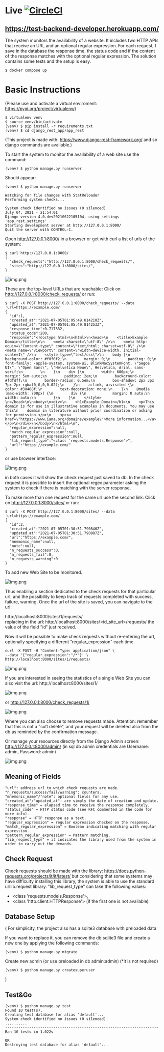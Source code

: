 # Live [![CircleCI](https://circleci.com/gh/maurobdata/test_backend_developer/tree/master.svg?style=svg)](https://circleci.com/gh/maurobdata/test_backend_developer/tree/master)
## https://test-backend-developer.herokuapp.com/

The system monitors the availability of a website. 
It includes two HTTP APIs that receive an URL and an optional regular expression.
For each request, I save in the database the response time, the status
code and if the content of the response matches with the optional regular expression.
The solution contains some tests and the setup is easy.

    $ docker compose up

# Basic Instructions

(Please use and activate a virtual enviroment: https://pypi.org/project/virtualenv/)

    $ virtualenv venv
    $ source venv/bin/activate
    (venv) $ pip install -r requirements.txt
    (venv) $ cd django_rest_app/app_rest

(This project is made with: https://www.django-rest-framework.org/ 
and so django commands are available.)

To start the system to monitor the availability of a
web site use the command:

    (venv) $ python manage.py runserver


Should appear:

    (venv) $ python manage.py runserver

    Watching for file changes with StatReloader
    Performing system checks...
    
    System check identified no issues (0 silenced).
    July 04, 2021 - 21:54:01
    Django version 4.0.dev20210622105104, using settings 'app_rest.settings'
    Starting development server at http://127.0.0.1:8000/
    Quit the server with CONTROL-C.

Open http://127.0.0.1:8000/ in a browser or get with curl a list of urls of the system:

    $ curl http://127.0.0.1:8000/
    {
      "check_requests":"http://127.0.0.1:8000/check_requests/",
      "sites":"http://127.0.0.1:8000/sites/",
    }

![img.png](imgs/index.png)

These are the top-level URLs that are reachable:
Click on http://127.0.0.1:8000/check_requests/ or run:

    $ curl -X POST http://127.0.0.1:8000/check_requests/ --data 'url=https://example.com/'
    {
      "id":1,
      "created_at":"2021-07-05T01:05:49.814210Z",
      "updated_at":"2021-07-05T01:05:49.814253Z",
      "response_time":0.717332,
      "status_code":200,
      "response":"<!doctype html>\n<html>\n<head>\n    <title>Example Domain</title>\n\n    <meta charset=\"utf-8\" />\n    <meta http-equiv=\"Content-type\" content=\"text/html; charset=utf-8\" />\n    <meta name=\"viewport\" content=\"width=device-width, initial-scale=1\" />\n    <style type=\"text/css\">\n    body {\n        background-color: #f0f0f2;\n        margin: 0;\n        padding: 0;\n        font-family: -apple-system, system-ui, BlinkMacSystemFont, \"Segoe UI\", \"Open Sans\", \"Helvetica Neue\", Helvetica, Arial, sans-serif;\n        \n    }\n    div {\n        width: 600px;\n        margin: 5em auto;\n        padding: 2em;\n        background-color: #fdfdff;\n        border-radius: 0.5em;\n        box-shadow: 2px 3px 7px 2px rgba(0,0,0,0.02);\n    }\n    a:link, a:visited {\n        color: #38488f;\n        text-decoration: none;\n    }\n    @media (max-width: 700px) {\n        div {\n            margin: 0 auto;\n            width: auto;\n        }\n    }\n    </style>    \n</head>\n\n<body>\n<div>\n    <h1>Example Domain</h1>\n    <p>This domain is for use in illustrative examples in documents. You may use this\n    domain in literature without prior coordination or asking for permission.</p>\n    <p><a href=\"https://www.iana.org/domains/example\">More information...</a></p>\n</div>\n</body>\n</html>\n",
      "regular_expression":null,
      "match_regular_expression":null,
      "pattern_regular_expression":null,
      "lib_request_type":"<class 'requests.models.Response'>",
      "url":"https://example.com/"
    }
or use browser interface:

![img.png](imgs/base_check_requests.png)

in both cases it will show the check request just saved to db.
In the check request it is possible to insert the optional regex parameter asking the system to check 
if there is matching with the server response.

To make more than one request for the same url use the second link:
Click on http://127.0.0.1:8000/sites/ or run:

    $ curl -X POST http://127.0.0.1:8000/sites/ --data 'url=https://example.com/'
    {
      "id":2,
      "created_at":"2021-07-05T01:30:51.790846Z",
      "updated_at":"2021-07-05T01:30:51.790887Z",
      "url":"https://example.com/",
      "mnemonic_name":null,
      "note":null,
      "n_requests_success":0,
      "n_requests_fail":0,
      "n_requests_warning":0
    }

To add new Web Site to be monitored.

![img.png](imgs/site_request.png)

Thus enabling a section dedicated to the check requests for that particular url, 
and the possibility to keep track of requests completed with success, failure, warning.
Once the url of the site is saved, you can navigate to the url:

http://localhost:8000/sites/1/requests/  
 replacing in the url: 
http://localhost:8000/sites/<id_site_url>/requests/ 
 the value of the field "id" just received.

Now it will be possible to make check requests without re-entering the url, 
optionally specifying a different "regular_expression" each time.

    curl -X POST -H "Content-Type: application/json" \
    --data '{"regular_expression":"/*"}' \
    http://localhost:8000/sites/1/requests/

![img.png](imgs/site_request_empty.png)

If you are interested in seeing the statistics of a single Web Site 
you can also visit the url: http://localhost:8000/sites/1/

![img.png](imgs/web_site_detail.png)

or http://127.0.0.1:8000/check_requests/1/

![img.png](imgs/single_check_request_detail.png)

Where you can also choose to remove requests made. 
Attention: remember that this is not a "soft delete", and your request will be deleted also from the db 
as reminded by the confirmation message.

Or manage your resources directly from the Django Admin screen: http://127.0.0.1:8000/admin/
(in sql db admin credentials are Username: admin, Password: admin)

![img.png](imgs/admin.png)

## Meaning of Fields

    "url": address url to which check requests are made.
    "n_requests/success/fail/warning": counters. 
    "mnemonic_name"/"note": optional fields for any use.
    "created_at"/"updated_at": are simply the date of creation and update. 
    "response_time" = elapsed time to receive the response completely.
    "status_code" = HTTP status code (see RFC commented in the code for more info).
    "response" = HTTP response as a text.
    "regular_expression" = regular expression checked on the response.
    "match_regular_expression" = Boolean indicating matching with regular expression.
    "pattern_regular_expression" = Pattern matching.
    "lib_request_type" = it indicates the library used from the system in order to carry out the demands.

## Check Request
Check requests should be made with the library:
https://docs.python-requests.org/projects/it/it/latest/
but considering that some systems may have difficulty installing this library, 
the system is able to use the standard urllib.request library. "lib_request_type" can take the following values: 
- <class 'requests.models.Response'>,
- <class 'http.client.HTTPResponse'> (if the first one is not available)

## Database Setup
( For simplicity, the project also has a sqlite3 database with preloaded data. 

  If you want to replace it, you can remove the db.sqlite3 file 
  and create a new one by applying the following commands:

    (venv) $ python manage.py migrate 
  
  Create new admin (or use preloaded in db admin:admin) (*it is not required)

    (venv) $ python manage.py createsuperuser
)

## Test&Go

    (venv) $ python manage.py test
    Found 10 test(s).
    Creating test database for alias 'default'...
    System check identified no issues (0 silenced).
    ..........
    ----------------------------------------------------------------------
    Ran 10 tests in 1.022s
    
    OK
    Destroying test database for alias 'default'...
